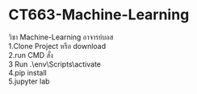 # CT663-Machine-Learning
 วิชา Machine-Learning อาจารย์บอส <br>
1.Clone Project หรือ download <br>
2.run CMD สั่ง <br>
3 Run .\env\Scripts\activate <br>
4.pip install <br>
5.jupyter lab <br>

